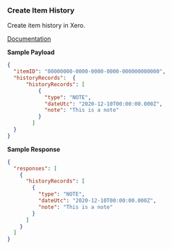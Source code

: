 ### Create Item History

Create item history in Xero.

[Documentation](https://xeroapi.github.io/xero-node/accounting/index.html#api-Accounting-createItemHistory)

**Sample Payload**

```json
{
  "itemID": "00000000-0000-0000-0000-000000000000",
  "historyRecords":  {
      "historyRecords": [
          {
            "type": "NOTE",
            "dateUtc": "2020-12-10T00:00:00.000Z",
            "note": "This is a note"
          }
        ]
  }
}
```

**Sample Response**
```json
{
  "responses": [
    {
      "historyRecords": [
        {
          "type": "NOTE",
          "dateUtc": "2020-12-10T00:00:00.000Z",
          "note": "This is a note"
        }
      ]
    }
  ]
}
```
